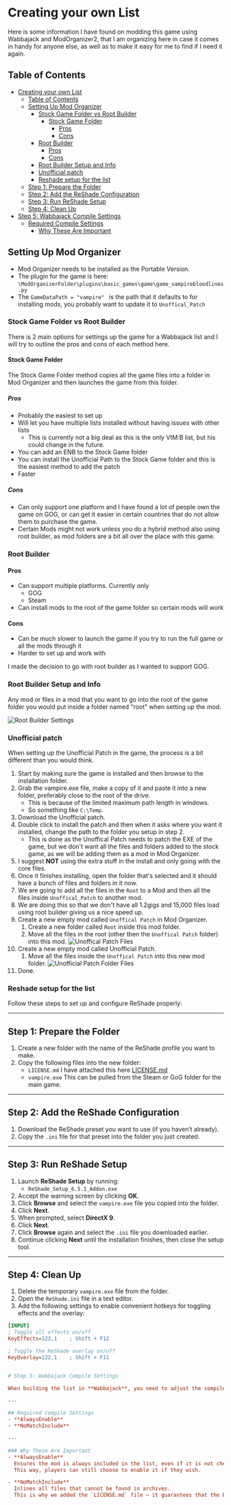 # Creating your own List

Here is some information I have found on modding this game using Wabbajack and ModOrganizer2, that I am organizing here in case it comes in handy for anyone else, as well as to make it easy for me to find if I need it again.

## Table of Contents
- [Creating your own List](#creating-your-own-list)
  - [Table of Contents](#table-of-contents)
  - [Setting Up Mod Organizer](#setting-up-mod-organizer)
    - [Stock Game Folder vs Root Builder](#stock-game-folder-vs-root-builder)
      - [Stock Game Folder](#stock-game-folder)
        - [Pros](#pros)
        - [Cons](#cons)
    - [Root Builder](#root-builder)
      - [Pros](#pros-1)
      - [Cons](#cons-1)
    - [Root Builder Setup and Info](#root-builder-setup-and-info)
    - [Unofficial patch](#unofficial-patch)
    - [Reshade setup for the list](#reshade-setup-for-the-list)
  - [Step 1: Prepare the Folder](#step-1-prepare-the-folder)
  - [Step 2: Add the ReShade Configuration](#step-2-add-the-reshade-configuration)
  - [Step 3: Run ReShade Setup](#step-3-run-reshade-setup)
  - [Step 4: Clean Up](#step-4-clean-up)
- [Step 5: Wabbajack Compile Settings](#step-5-wabbajack-compile-settings)
  - [Required Compile Settings](#required-compile-settings)
    - [Why These Are Important](#why-these-are-important)

## Setting Up Mod Organizer

- Mod Organizer needs to be installed as the Portable Version.
- The plugin for the game is here:  `\ModOrganizerFolder\plugins\basic_games\game\game_vampirebloodlines.py`
- The  `GameDataPath = "vampire" `  is the path that it defaults to for installing mods, you probably want to update it to `Unoffical_Patch`

### Stock Game Folder vs Root Builder

There is 2 main options for settings up the game for a Wabbajack list and I will try to outline the pros and cons of each method here.

#### Stock Game Folder

The Stock Game Folder method copies all the game files into a folder in Mod Organizer and then launches the game from this folder.

##### Pros

- Probably the easiest to set up
- Will let you have multiple lists installed without having issues with other lists
  - This is currently not a big deal as this is the only VtM:B list, but his could change in the future.
- You can add an ENB to the Stock Game folder
- You can install the Unofficial Path to the Stock Game folder and this is the easiest method to add the patch
- Faster

##### Cons

- Can only support one platform and I have found a lot of people own the game on GOG, or can get it easier in certain countries that do not allow them to purchase the game.
- Certain Mods might not work unless you do a hybrid method also using root builder, as mod folders are a bit all over the place with this game.

### Root Builder

#### Pros

- Can support multiple platforms. Currently only
  - GOG
  - Steam
- Can install mods to the root of the game folder so certain mods will work

#### Cons

- Can be much slower to launch the game if you try to run the full game or all the mods through it
- Harder to set up and work with

I made the decision to go with root builder as I wanted to support GOG.

### Root Builder Setup and Info

Any mod or files in a mod that you want to go into the root of the game folder you would put inside a folder named "root" when setting up the mod.

![Root Builder Settings](img/RootBuilder.png)

### Unofficial patch

When setting up the Unofficial Patch in the game, the process is a bit different than you would think.

1. Start by making sure the game is installed and then browse to the installation folder.
2. Grab the vampire.exe file, make a copy of it and paste it into a new folder, preferably close to the root of the drive.
   - This is because of the limited maximum path length in windows.
   - So something like `C:\Temp`.
3. Download the Unofficial patch.
4. Double click to install the patch and then when it asks where you want it installed, change the path to the folder you setup in step 2.
   - This is done as the Unoffical Patch needs to patch the EXE of the game, but we don't want all the files and folders added to the stock game, as we will be adding them as a mod in Mod Organizer.
5. I suggest **NOT** using the extra stuff in the install and only going with the core files.
6. Once it finishes installing, open the folder that's selected and it should have a bunch of files and folders in it now.
7. We are going to add all the files in the `Root` to a Mod and then all the files inside `Unoffical_Patch` to another mod.
8. We are doing this so that we don't have all 1.2gigs and 15,000 files load using root builder giving us a nice speed up.
9. Create a new empty mod called `Unoffical Patch` in Mod Organizer.
   1. Create a new folder called `Root` inside this mod folder.  
   2. Move all the files in the root (other then the `Unoffical Patch` folder) into this mod.
   ![Unoffical Patch Files](img/UnofficialPatch%20Folder.png)
10. Create a new empty mod called Unofficial Patch.
    1. Move all the files inside the `Unoffical Patch` into this new mod folder.
    ![Unofficial Patch Folder Files](img/UnofficialPatch%20Folder%20Folder.png)
11. Done.

### Reshade setup for the list

Follow these steps to set up and configure ReShade properly:

---

## Step 1: Prepare the Folder
1. Create a new folder with the name of the ReShade profile you want to make.  
2. Copy the following files into the new folder:  
   - `LICENSE.md`  I have attached this here [LICENSE.md](/img/Files/LICENSE.md)
   - `vampire.exe`  This can be pulled from the Steam or GoG folder for the main game.

---

## Step 2: Add the ReShade Configuration
1. Download the ReShade preset you want to use (if you haven’t already).  
2. Copy the `.ini` file for that preset into the folder you just created.  

---

## Step 3: Run ReShade Setup
1. Launch **ReShade Setup** by running:  
   - `ReShade_Setup_6.5.1_Addon.exe`  
2. Accept the warning screen by clicking **OK**.  
3. Click **Browse** and select the `vampire.exe` file you copied into the folder.  
4. Click **Next**.  
5. When prompted, select **DirectX 9**.  
6. Click **Next**.  
7. Click **Browse** again and select the `.ini` file you downloaded earlier.  
8. Continue clicking **Next** until the installation finishes, then close the setup tool.  

---

## Step 4: Clean Up
1. Delete the temporary `vampire.exe` file from the folder.  
2. Open the `ReShade.ini` file in a text editor.  
3. Add the following settings to enable convenient hotkeys for toggling effects and the overlay:

```ini
[INPUT]
; Toggle all effects on/off
KeyEffects=123,1    ; Shift + F12

; Toggle the ReShade overlay on/off
KeyOverlay=122,1    ; Shift + F11


# Step 5: Wabbajack Compile Settings

When building the list in **Wabbajack**, you need to adjust the compile settings to ensure everything is packaged correctly.

---

## Required Compile Settings
- **AlwaysEnable**  
- **NoMatchInclude**

---

### Why These Are Important
- **AlwaysEnable**  
  Ensures the mod is always included in the list, even if it is not checked by default.  
  This way, players can still choose to enable it if they wish.  

- **NoMatchInclude**  
  Inlines all files that cannot be found in archives.  
  This is why we added the `LICENSE.md` file — it guarantees that the build will include all necessary files, even if they aren’t part of a recognized archive.  